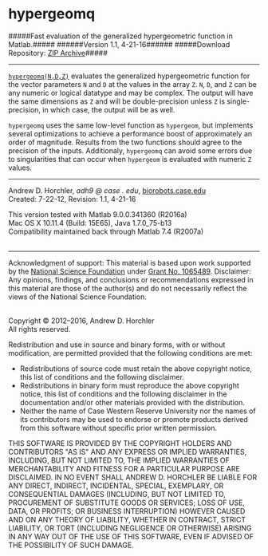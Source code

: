 hypergeomq
========
#####Fast evaluation of the generalized hypergeometric function in Matlab.#####
######Version 1.1, 4-21-16######
#####Download Repository: [ZIP Archive](https://github.com/horchler/hypergeomq/archive/master.zip)#####

--------

[```hypergeomq(N,D,Z)```](https://github.com/horchler/hypergeomq/blob/master/hypergeomq.m) evaluates the generalized hypergeometric function for the vector parameters ```N``` and ```D``` at the values in the array ```Z```. ```N```, ```D```, and ```Z``` can be any numeric or logical datatype and may be complex. The output will have the same dimensions as ```Z``` and will be double-precision unless ```Z``` is single-precision, in which case, the output will be as well.

```hypergeomq``` uses the same low-level function as ```hypergeom```, but implements several optimizations to achieve a performance boost of approximately an order of magnitude. Results from the two functions should agree to the precision of the inputs. Additionaly, ```hypergeomq``` can avoid some errors due to singularities that can occur when ```hypergeom``` is evaluated with numeric ```Z``` values.
&nbsp;  

--------

Andrew D. Horchler, *adh9 @ case . edu*, [biorobots.case.edu](http://biorobots.case.edu/)  
Created: 7-22-12, Revision: 1.1, 4-21-16  

This version tested with Matlab 9.0.0.341360 (R2016a)  
Mac OS X 10.11.4 (Build: 15E65), Java 1.7.0_75-b13  
Compatibility maintained back through Matlab 7.4 (R2007a)  
&nbsp;  

--------

Acknowledgment of support: This material is based upon work supported by the [National Science Foundation](http://www.nsf.gov/) under [Grant No.&nbsp;1065489](http://www.nsf.gov/awardsearch/showAward.do?AwardNumber=1065489). Disclaimer: Any opinions, findings, and conclusions or recommendations expressed in this material are those of the author(s) and do not necessarily reflect the views of the National Science Foundation.  
&nbsp;  

Copyright &copy; 2012&ndash;2016, Andrew D. Horchler  
All rights reserved.  

Redistribution and use in source and binary forms, with or without modification, are permitted provided that the following conditions are met:
 * Redistributions of source code must retain the above copyright notice, this list of conditions and the following disclaimer.
 * Redistributions in binary form must reproduce the above copyright notice, this list of conditions and the following disclaimer in the documentation and/or other materials provided with the distribution.
 * Neither the name of Case Western Reserve University nor the names of its contributors may be used to endorse or promote products derived from this software without specific prior written permission.

THIS SOFTWARE IS PROVIDED BY THE COPYRIGHT HOLDERS AND CONTRIBUTORS "AS IS" AND ANY EXPRESS OR IMPLIED WARRANTIES, INCLUDING, BUT NOT LIMITED TO, THE IMPLIED WARRANTIES OF MERCHANTABILITY AND FITNESS FOR A PARTICULAR PURPOSE ARE DISCLAIMED. IN NO EVENT SHALL ANDREW D. HORCHLER BE LIABLE FOR ANY DIRECT, INDIRECT, INCIDENTAL, SPECIAL, EXEMPLARY, OR CONSEQUENTIAL DAMAGES (INCLUDING, BUT NOT LIMITED TO, PROCUREMENT OF SUBSTITUTE GOODS OR SERVICES; LOSS OF USE, DATA, OR PROFITS; OR BUSINESS INTERRUPTION) HOWEVER CAUSED AND ON ANY THEORY OF LIABILITY, WHETHER IN CONTRACT, STRICT LIABILITY, OR TORT (INCLUDING NEGLIGENCE OR OTHERWISE) ARISING IN ANY WAY OUT OF THE USE OF THIS SOFTWARE, EVEN IF ADVISED OF THE POSSIBILITY OF SUCH DAMAGE.